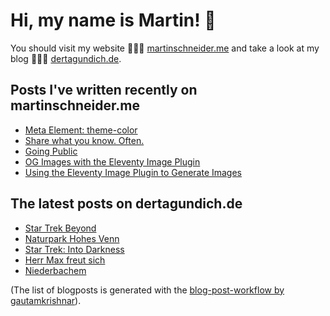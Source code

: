 # Hi, my name is Martin! 👋 
You should visit my website 👨🏼‍💻  [martinschneider.me](https://martinschneider.me) and take a look at my blog 🤷🏼‍♂️ [dertagundich.de](https://www.dertagundich.de).

## Posts I've written recently on martinschneider.me
<!-- MSME-POST-LIST:START -->
- [Meta Element: theme-color](https://martinschneider.me/articles/meta-tag-theme-color/)
- [Share what you know. Often.](https://martinschneider.me/articles/share-what-you-know-often/)
- [Going Public](https://martinschneider.me/articles/going-public/)
- [OG Images with the Eleventy Image Plugin](https://martinschneider.me/articles/og-images-with-the-eleventy-image-plugin/)
- [Using the Eleventy Image Plugin to Generate Images](https://martinschneider.me/articles/switching-to-eleventy-img-to-generate-images/)
<!-- MSME-POST-LIST:END -->

## The latest posts on dertagundich.de
<!-- DTUI-POST-LIST:START -->
- [Star Trek Beyond](https://www.dertagundich.de/2021/08/23/star-trek-beyond/)
- [Naturpark Hohes Venn](https://www.dertagundich.de/2021/08/19/naturpark-hohes-venn-eifel/)
- [Star Trek: Into Darkness](https://www.dertagundich.de/2021/08/18/star-trek-into-darkness/)
- [Herr Max freut sich](https://www.dertagundich.de/2021/08/17/herr-max-freut-sich/)
- [Niederbachem](https://www.dertagundich.de/2021/08/15/niederbachem/)
<!-- DTUI-POST-LIST:END -->

(The list of blogposts is generated with the [blog-post-workflow by gautamkrishnar](https://github.com/gautamkrishnar/blog-post-workflow)).
